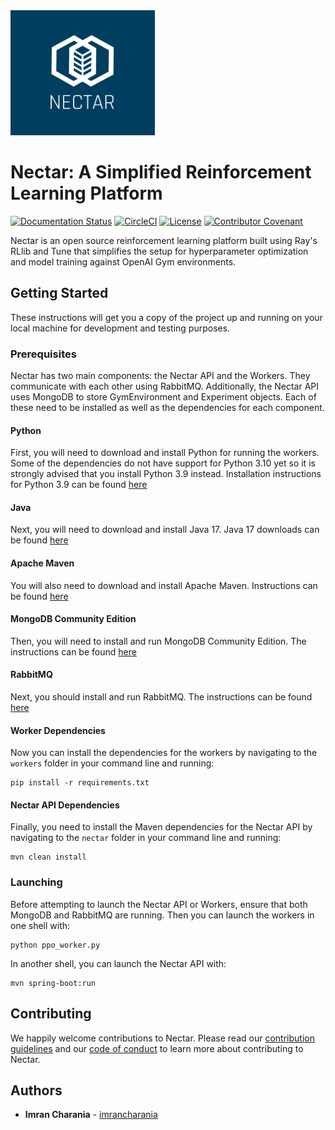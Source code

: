 <img src='https://github.com/nectar-ai/nectar/raw/main/docs/source/images/nectar_header_logo.png' height='200'>

# Nectar: A Simplified Reinforcement Learning Platform
[![Documentation Status](https://readthedocs.org/projects/nectarai/badge/?version=latest)](https://nectarai.readthedocs.io/en/latest/?badge=latest)
[![CircleCI](https://circleci.com/gh/nectar-ai/nectar/tree/main.svg?style=shield)](https://circleci.com/gh/nectar-ai/nectar/tree/main)
[![License](https://img.shields.io/badge/license-Apache%202-brightgreen.svg)](https://github.com/nectar-ai/nectar/blob/master/LICENSE)
[![Contributor Covenant](https://img.shields.io/badge/Contributor%20Covenant-2.1-4baaaa.svg)](code_of_conduct.md)

Nectar is an open source reinforcement learning platform built using Ray's RLlib and Tune that simplifies the setup for hyperparameter optimization and model training against OpenAI Gym environments.

## Getting Started
These instructions will get you a copy of the project up and running on your local machine for development and testing purposes.

### Prerequisites
Nectar has two main components: the Nectar API and the Workers. They communicate with each other using RabbitMQ. Additionally, the Nectar API uses MongoDB to store GymEnvironment and Experiment objects. Each of these need to be installed as well as the dependencies for each component.

#### Python
First, you will need to download and install Python for running the workers. Some of the dependencies do not have support for Python 3.10 yet so it is strongly advised that you install Python 3.9 instead. Installation instructions for Python 3.9 can be found [here](https://docs.python.org/3.9/using/index.html)

#### Java
Next, you will need to download and install Java 17. Java 17 downloads can be found [here](https://www.oracle.com/java/technologies/downloads/)

#### Apache Maven
You will also need to download and install Apache Maven. Instructions can be found [here](https://maven.apache.org/install.html)

#### MongoDB Community Edition
Then, you will need to install and run MongoDB Community Edition. The instructions can be found [here](https://docs.mongodb.com/manual/administration/install-community/)

#### RabbitMQ
Next, you should install and run RabbitMQ. The instructions can be found [here](https://www.rabbitmq.com/download.html)

#### Worker Dependencies
Now you can install the dependencies for the workers by navigating to the `workers` folder in your command line and running:

```
pip install -r requirements.txt
```

#### Nectar API Dependencies
Finally, you need to install the Maven dependencies for the Nectar API by navigating to the `nectar` folder in your command line and running:

```
mvn clean install
```

### Launching
Before attempting to launch the Nectar API or Workers, ensure that both MongoDB and RabbitMQ are running. Then you can launch the workers in one shell with:

```
python ppo_worker.py
```

In another shell, you can launch the Nectar API with:

```
mvn spring-boot:run
```

## Contributing
We happily welcome contributions to Nectar. Please read our [contribution guidelines](https://github.com/nectar-ai/nectar/blob/main/CONTRIBUTING.md) and our [code of conduct](https://github.com/nectar-ai/nectar/blob/main/CODE_OF_CONDUCT.md) to learn more about contributing to Nectar.

## Authors
* **Imran Charania** - [imrancharania](https://github.com/imrancharania)
